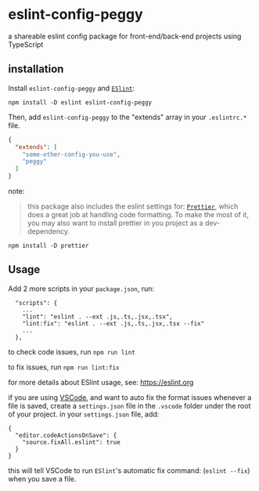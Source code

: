 # eslint-config-peggy
a shareable eslint config package for front-end/back-end projects using TypeScript

## installation

Install `eslint-config-peggy` and [`ESlint`](https://eslint.org/):
```
npm install -D eslint eslint-config-peggy
```
Then, add `eslint-config-peggy` to the "extends" array in your `.eslintrc.*` file.

```json
{
  "extends": [
    "some-other-config-you-use",
    "peggy"
  ]
}
```

note:
> this package also includes the eslint settings for: [ `Prettier`](https://prettier.io/),
which does a great job at handling code formatting.
To make the most of it, you may also want to install prettier in you project as a dev-dependency.
```
npm install -D prettier
```
## Usage


Add 2 more scripts in your `package.json`, run:
```
  "scripts": {
    ...
    "lint": "eslint . --ext .js,.ts,.jsx,.tsx",
    "lint:fix": "eslint . --ext .js,.ts,.jsx,.tsx --fix"
    ...
  },
```

to check code issues, run `npm run lint`

to fix issues, run `npm run lint:fix`

for more details about ESlint usage, see: https://eslint.org

if you are using [VSCode](https://code.visualstudio.com), and want to auto fix the format issues whenever a file is saved, create a `settings.json` file in the `.vscode` folder under the root of your project. in your `settings.json` file, add:
```
{
  "editor.codeActionsOnSave": {
    "source.fixAll.eslint": true 
  }
}
```
this will tell VSCode to run `ESlint`'s automatic fix command: (`eslint --fix`) when you save a file.
